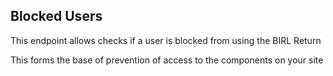 ## Blocked Users

This endpoint allows checks if a user is blocked from using the BIRL Return 

This forms the base of prevention of access to the components on your site

